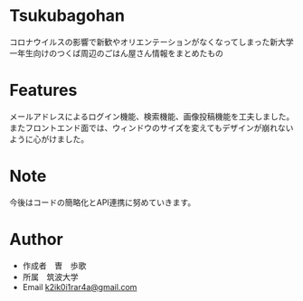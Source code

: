 # Tsukubagohan

コロナウイルスの影響で新歓やオリエンテーションがなくなってしまった新大学一年生向けのつくば周辺のごはん屋さん情報をまとめたもの

# Features

メールアドレスによるログイン機能、検索機能、画像投稿機能を工夫しました。
またフロントエンド面では、ウィンドウのサイズを変えてもデザインが崩れないように心がけました。

# Note

今後はコードの簡略化とAPI連携に努めていきます。

# Author

* 作成者　曺　歩歌
* 所属　筑波大学
* Email k2ik0i1rar4a@gmail.com
